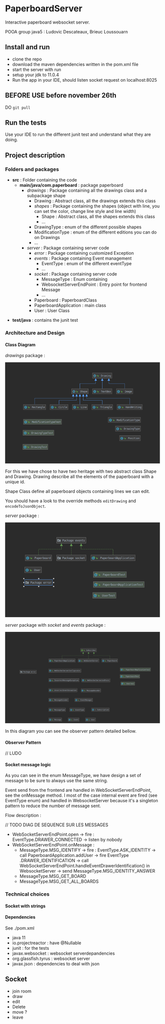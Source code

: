 # PaperboardServer
Interactive paperboard websocket server. 

POOA group java5 : Ludovic Descateaux, Brieuc Loussouarn

## Install and run
- clone the repo
- download the maven dependencies written in the pom.xml file
- start the server with run
- setup your jdk to 11.0.4
- Run the app in your IDE, should listen socket request on localhost:8025

## BEFORE USE before november 26th
DO `git pull`

## Run the tests
Use your IDE to run the different junit test and understand what they are doing.

## Project description

### Folders and packages 

* **src** : Folder containing the code
    * **main/java/com.paperboard** :  package paperboard
        * *drawings* : Package containing all the drawings class and a subpackage shape
            * Drawing : Abstract class, all the drawings extends this class
            * *shapes* : Package containing the shapes (object with line, you can set the color, change line style
             and line width)
                * Shape : Abstract class, all the shapes extends this class
                * ...
            * DrawingType : enum of the different possible shapes
            * ModificationType : enum of the different editions you can do on Drawings
            * ...
         * *server* : Package containing server code
            * *error* : Package containing customized Exception
            * *events* : Package containing Event management
                * EventType : enum of the different eventType
                * ...
            * *socket* : Package containing server code
                * MessageType : Enum containing 
                * WebsocketServerEndPoint : Entry point for frontend Message
                * ...
            * Paperboard : PaperboardClass
            * PaperboardApplication : main class
            * User : User Class
- **test/java** : contains the junit test
    
### Architecture and Design

#### Class Diagram

*drawings* package :

![Drawing package](./readme_assets/drawings_package.png)

For this we have chose to have two heritage with two abstract class Shape and Drawing. Drawing describe all the
 elements of the paperboard with a unique id.
 
Shape Class define all paperboard objects containing lines we can edit.

You should have a look to the override methods `editDrawing` and `encodeToJsonObject`.

*server* package :

![Drawing package](./readme_assets/server_package.png)

*server* package with *socket* and *events* package :

![Drawing package](./readme_assets/package_server_splitted.png)

In this diagram you can see the observer pattern detailed bellow.

#### Observer Pattern
// LUDO

#### Socket message logic

As you can see in the enum MessageType, we have design a set of message to be sure to always use the same string.

Event send from the frontend are handled in WebSocketServerEndPoint, see the onMessage method. I most of the case
internal event are fired (see EventType enum) and handled in WebsocketServer because it's a singleton pattern to
 reduce the number of message sent.
 

Flow description : 

// TODO DIAG DE SEQUENCE SUR LES MESSAGES

- WebSocketServerEndPoint.open -> fire : EventType.DRAWER_CONNECTED -> listen by nobody
- WebSocketServerEndPoint.onMessage :
    * MessageType.MSG_IDENTIFY -> fire : EventType.ASK_IDENTITY -> call PaperboardApplication.addUser -> fire EventType
    .DRAWER_IDENTIFICATION -> call WebSocketServerEndPoint.handleEventDrawerIdentification() in WebsocketServer -> send MessageType.MSG_IDENTITY_ANSWER
    * MessageType.MSG_GET_BOARD
    * MessageType.MSG_GET_ALL_BOARDS

### Technical choices


#### Socket with strings 

#### Dependencies
See ./pom.xml
- java 11
- io.projectreactor : have @Nullable
- junit : for the tests
- javax.websocket : websocket serverdepandencies
- org.glassfish.tyrus : websocket server
- javax.json : dependencies to deal with json



## Socket
- join room
- draw
- edit
- Delete
- move ?
- leave

